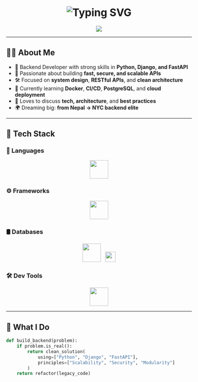 <h1 align="center">
  <img src="https://readme-typing-svg.demolab.com?font=Fira+Code&weight=600&size=28&duration=2000&pause=800&color=00FFD1&center=true&width=700&lines=Erish+Prajapati;Backend+Developer+%7C+Python+%7C+Django+%7C+FastAPI;Clean+Code+%7C+System+Design+%7C+Cloud+Ready" alt="Typing SVG" />
</h1>

<p align="center">
  <img src="https://capsule-render.vercel.app/api?type=waving&color=0:4CAF50,100:2C3E50&height=200&section=header&text=Crafting%20Backends%20That%20Scale%20🌍&fontSize=30&fontColor=FFFFFF&fontAlignY=35" />
</p>

---

## 👨‍💻 About Me

- 🔧 Backend Developer with strong skills in **Python, Django, and FastAPI**
- 🚀 Passionate about building **fast, secure, and scalable APIs**
- 🛠️ Focused on **system design**, **RESTful APIs**, and **clean architecture**
- 🌱 Currently learning **Docker**, **CI/CD**, **PostgreSQL**, and **cloud deployment**
- 💬 Loves to discuss **tech, architecture**, and **best practices**
- 🌍 Dreaming big: **from Nepal → NYC backend elite**

---

## 🚀 Tech Stack

### 🧠 Languages  
<p align="center">
  <img src="https://skillicons.dev/icons?i=python,js,php,c" height="50" />
</p>

### ⚙️ Frameworks  
<p align="center">
  <img src="https://skillicons.dev/icons?i=django,fastapi" height="50" />
</p>

### 🛢️ Databases  
<p align="center">
  <img src="https://skillicons.dev/icons?i=mysql,postgres,sqlite" height="50" />
  &nbsp;
  <img src="https://img.shields.io/badge/Neon-Cloud_PostgreSQL-blueviolet?logo=postgresql&logoColor=white&style=flat-square" height="28" />
</p>

### 🛠️ Dev Tools  
<p align="center">
  <img src="https://skillicons.dev/icons?i=git,vscode,apache,docker,linux" height="50" />
</p>

---

## 🌟 What I Do

```python
def build_backend(problem):
    if problem.is_real():
        return clean_solution(
            using=["Python", "Django", "FastAPI"],
            principles=["Scalability", "Security", "Modularity"]
        )
    return refactor(legacy_code)
